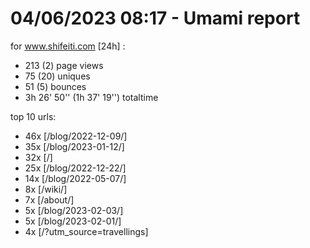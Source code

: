 # 04/06/2023 08:17 - Umami report
for www.shifeiti.com [24h] :

 - 213 (2) page views
 - 75 (20) uniques
 - 51 (5) bounces
 - 3h 26' 50'' (1h 37' 19'') totaltime


top 10 urls:
 - 46x [/blog/2022-12-09/]
 - 35x [/blog/2023-01-12/]
 - 32x [/]
 - 25x [/blog/2022-12-22/]
 - 14x [/blog/2022-05-07/]
 - 8x [/wiki/]
 - 7x [/about/]
 - 5x [/blog/2023-02-03/]
 - 5x [/blog/2023-02-01/]
 - 4x [/?utm_source=travellings]


